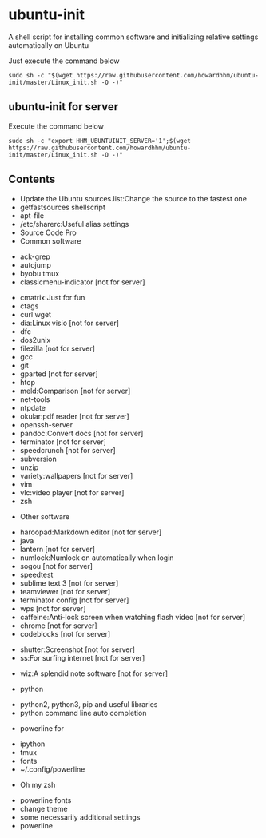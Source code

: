 # ubuntu-init
A shell script for installing common software and initializing relative settings automatically on Ubuntu

Just execute the command below
```shell
sudo sh -c "$(wget https://raw.githubusercontent.com/howardhhm/ubuntu-init/master/Linux_init.sh -O -)"
```
<!-- or
```shell
sudo sh -c "$(curl -fsSL https://raw.githubusercontent.com/howardhhm/ubuntu-init/master/Linux_init.sh)"
``` -->

## ubuntu-init for server
Execute the command below
```shell
sudo sh -c "export HHM_UBUNTUINIT_SERVER='1';$(wget https://raw.githubusercontent.com/howardhhm/ubuntu-init/master/Linux_init.sh -O -)"
```

## Contents
* Update the Ubuntu sources.list:Change the source to the fastest one
* getfastsources shellscript
* apt-file
* /etc/sharerc:Useful alias settings
* Source Code Pro
* Common software
 - ack-grep
 - autojump
 - byobu tmux
 - classicmenu-indicator            [not for server]
 <!-- - chromium -->
 - cmatrix:Just for fun
 - ctags
 - curl wget
 - dia:Linux visio                  [not for server]
 - dfc
 - dos2unix
 - filezilla                        [not for server]
 - gcc
 - git
 - gparted                          [not for server]
 - htop
 - meld:Comparison                  [not for server]
 - net-tools
 - ntpdate
 - okular:pdf reader                [not for server]
 - openssh-server
 - pandoc:Convert docs              [not for server]
 - terminator                       [not for server]
 - speedcrunch                      [not for server]
 - subversion
 - unzip
 - variety:wallpapers               [not for server]
 - vim
 - vlc:video player                 [not for server]
 - zsh
* Other software
 - haroopad:Markdown editor         [not for server]
 - java
 - lantern                          [not for server]
 - numlock:Numlock on automatically when login
 - sogou                            [not for server]
 - speedtest
 - sublime text 3                   [not for server]
 - teamviewer                       [not for server]
 - terminator config                [not for server]
 - wps                              [not for server]
 - caffeine:Anti-lock screen when watching flash video  [not for server]
 - chrome                           [not for server]
 - codeblocks                       [not for server]
 <!-- - exfat:To read exfat filesystem -->
 - shutter:Screenshot               [not for server]
 - ss:For surfing internet          [not for server]
 <!-- - vokoscreen:Video monitor -->
 - wiz:A splendid note software     [not for server]
* python
 - python2, python3, pip and useful libraries
 - python command line auto completion
* powerline for
 - ipython
 - tmux
 - fonts
 - ~/.config/powerline
* Oh my zsh
 - powerline fonts
 - change theme
 - some necessarily additional settings
 - powerline